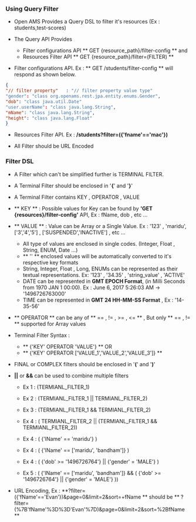 
### Using Query Filter

  - Open AMS Provides a Query DSL to filter it's resources (Ex : students,test-scores)

  - The Query API Provides
      - Filter configurations API ** GET {resource_path}/filter-config ** and
      - Resources Filter API ** GET {resource_path}/filter=(FILTER) **


  - Filter configurations API. Ex : ** GET /students/filter-config **  will respond as shown below.

  ~~~ json
  {
  "// filter property"   : "// filter property value type"
  "gender": "class org.openams.rest.jpa.entity.enums.Gender",
  "dob": "class java.util.Date"
  "user.userName": "class java.lang.String",
  "mName": "class java.lang.String",
  "height": "class java.lang.Float"
  }
  ~~~

  - Resources Filter API. Ex : **/students?filter=({'fname'=='mac'})**

  - All Filter should be URL Encoded


### Filter DSL

 - A Filter which can't be simplified further is TERMINAL FILTER.
 - A Terminal Filter should be enclosed in '**{**' and '**}**'
 - A Terminal Filter contains KEY , OPERATOR , VALUE

 - ** KEY ** : Possible values for Key can be found by **'GET {resources}/filter-config'** API, Ex : fName, dob , etc ...

 - ** VALUE ** : Value can be Array or a Single Value. Ex : '123' , 'maridu', ['3','4','5'] , ['SUSPENDED','INACTIVE'] , etc ...
   - All type of values are enclosed in single codes. (Integer, Float , String, ENUM, Date ...)
   - ** '' **  enclosed values will be automatically converted to it's respective key formats
   - String, Integer, Float , Long, ENUMs can be represented as their textual representations. Ex: '123' , '34.35' , 'string_value' , 'ACTIVE'
   - DATE can be represented in **GMT EPOCH Format**, (in Milli Seconds from 1970 JAN 1 00:00). Ex :   June 6, 2017 5:26:03 AM -> '1496726763000'
   - TIME can be represented in **GMT 24 HH-MM-SS Format** , Ex :  '14-35-56'


 - ** OPERATOR ** can be  any of ** == , != , >= , <= ** , But only ** == , != ** supported for Array values

 - Terminal Filter Syntax :
    - ** {'KEY' OPERATOR 'VALUE'} ** OR
    - ** {'KEY' OPERATOR ['VALUE_1','VALUE_2','VALUE_3']} **



 - FINAL or COMPLEX filters should be enclosed in '**(**' and '**)**'
 - **||** or **&&** can be used to combine multiple filters

     - Ex 1 : (TERMIANL_FILTER_1)
     - Ex 2 : (TERMIANL_FILTER_1 || TERMIANL_FILTER_2)
     - Ex 3 : (TERMIANL_FILTER_1 && TERMIANL_FILTER_2)
     - Ex 4 : ( TERMIANL_FILTER_2 || (TERMIANL_FILTER_1 && TERMIANL_FILTER_2))

     - Ex 4 :  ( {'lName' == 'maridu'} )
     - Ex 4 :  ( {'lName' == ['maridu', 'bandham']} )
     - Ex 4 :  ( {'dob' >= '1496726764'} || {'gender' = 'MALE'} )
     - Ex 5 :  ( {'lName' == ['maridu', 'bandham']} && ( {'dob' >= '1496726764'} || {'gender' = 'MALE'} ))

- URL Encoding, Ex : **?filter=({'fName'=='Evan'})&page=0&limit=2&sort=+fName ** should be
    ** ?filter=(%7B'fName'%3D%3D'Evan'%7D)&page=0&limit=2&sort=%2BfName **
